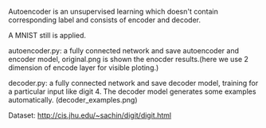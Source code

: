 Autoencoder is an unsupervised learning which doesn't contain corresponding label and consists of encoder and decoder.

A MNIST still is applied.

autoencoder.py: a fully connected network and save autoencoder and encoder model, original.png is shown the enocder results.(here we use 2 dimension of encode layer for visible ploting.)

decoder.py: a fully connected network and save decoder model, training for a particular input like digit 4. The decoder model generates some examples automatically. (decoder_examples.png)


Dataset: http://cis.jhu.edu/~sachin/digit/digit.html
